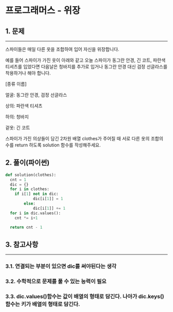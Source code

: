 # 프로그래머스 - 위장

## 1. 문제
***
스파이들은 매일 다른 옷을 조합하여 입어 자신을 위장합니다.

예를 들어 스파이가 가진 옷이 아래와 같고 오늘 스파이가 동그란 안경, 긴 코트, 파란색 티셔츠를 입었다면 다음날은 청바지를 추가로 입거나 동그란 안경 대신 검정 선글라스를 착용하거나 해야 합니다.

[종류	이름]

얼굴:	동그란 안경, 검정 선글라스

상의:	파란색 티셔츠

하의:	청바지

겉옷:	긴 코트

스파이가 가진 의상들이 담긴 2차원 배열 clothes가 주어질 때 서로 다른 옷의 조합의 수를 return 하도록 solution 함수를 작성해주세요.

## 2. 풀이(파이썬)
```py
def solution(clothes):
  cnt = 1
  dic = {}
  for i in clothes:
    if i[1] not in dic:
            dic[i[1]] = 1
        else:
            dic[i[1]] += 1
  for i in dic.values():
    cnt *= i+1

  return cnt - 1
```
## 3. 참고사항
***
### 3.1. 연결되는 부분이 있으면 dic를 써야된다는 생각
### 3.2. 수학적으로 문제를 풀 수 있는 능력이 필요
### 3.3. dic.values()함수는 값이 배열의 형태로 담긴다. 나아가 dic.keys()함수는 키가 배열의 형태로 담긴다.